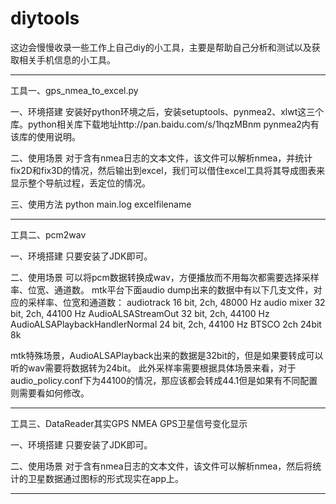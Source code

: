 diytools
========
这边会慢慢收录一些工作上自己diy的小工具，主要是帮助自己分析和测试以及获取相关手机信息的小工具。

******************************************************************
工具一、gps_nmea_to_excel.py

一、环境搭建
安装好python环境之后，安装setuptools、pynmea2、xlwt这三个库。python相关库下载地址http://pan.baidu.com/s/1hqzMBnm
pynmea2内有该库的使用说明。

二、使用场景
对于含有nmea日志的文本文件，该文件可以解析nmea，并统计fix2D和fix3D的情况，然后输出到excel，我们可以借住excel工具将其导成图表来显示整个导航过程，丢定位的情况。

三、使用方法
python main.log excelfilename
******************************************************************
工具二、pcm2wav

一、环境搭建
只要安装了JDK即可。

二、使用场景
可以将pcm数据转换成wav，方便播放而不用每次都需要选择采样率、位宽、通道数。
mtk平台下面audio dump出来的数据中有以下几支文件，对应的采样率、位宽和通道数：
audiotrack 16 bit, 2ch, 48000 Hz 
audio mixer 32 bit, 2ch, 44100 Hz 
AudioALSAStreamOut 32 bit, 2ch, 44100 Hz
AudioALSAPlaybackHandlerNormal 24 bit, 2ch, 44100 Hz 
BTSCO  2ch 24bit 8k

mtk特殊场景，AudioALSAPlayback出来的数据是32bit的，但是如果要转成可以听的wav需要将数据转为24bit。
此外采样率需要根据具体场景来看，对于audio_policy.conf下为44100的情况，那应该都会转成44.1但是如果有不同配置则需要看如何修改。

******************************************************************
工具三、DataReader其实GPS NMEA GPS卫星信号变化显示

一、环境搭建
只要安装了JDK即可。

二、使用场景
对于含有nmea日志的文本文件，该文件可以解析nmea，然后将统计的卫星数据通过图标的形式现实在app上。

******************************************************************